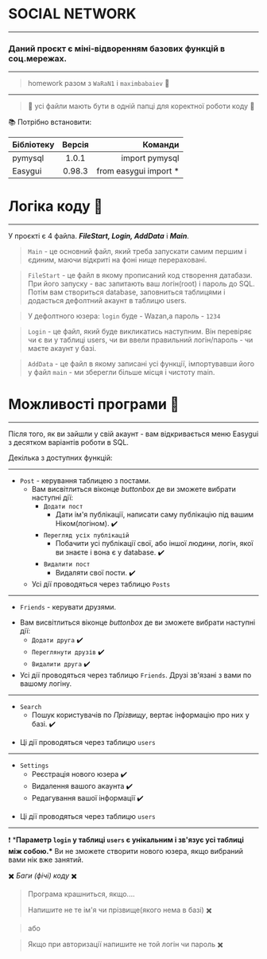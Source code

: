 # SOCIAL NETWORK
****
### Даний проєкт є міні-відворенням базових функцій в соц.мережах.
****
>homework разом з `WaRaN1` і `maximbabaiev` :busts_in_silhouette:
****
>:eyes: усі файли мають бути в одній папці для коректної роботи коду :eyes:

:books: Потрібно встановити: 

| Бібліотекy| Версія | Команди|
|----------------|:---------:|----------------:|
| pymysql| 1.0.1 | import pymysql|
| Easygui | 0.98.3 | from easygui import * |

# Логіка коду :large_blue_diamond:
****
У проєкті є 4 файлa. ___FileStart, Login, AddData___ i ___Main___.

>`Main` - це основний файл, який треба запускати самим першим і єдиним, маючи відкриті на фоні нище перераховані.

>`FileStart` - це файл в якому прописаний код створення датабази.
>При його запуску - вас запитають ваш логін(root) і пароль до SQL. Потім вам створиться database, заповниться таблицями і додасться дефолтний акаунт в таблицю users.

>У дефолтного юзера: `login` буде - Wazan,а пароль - `1234`

>`Login` - це файл, який буде викликатись наступним. Він перевіряє чи є ви у таблиці users, чи ви ввели правильний логін/пароль - чи маєте акаунт у базі. 

>`AddData` - це файл в якому записані усі функції, імпортувавши його у файл `main` - ми зберегли більше місця і чистоту main.

# Можливості програми :large_blue_diamond:
****
Після того, як ви зайшли у свій акаунт - вам відкривається меню Easygui з десятком варіантів роботи в SQL.

Декілька з доступних функцій:
****
+ `Post` - керування таблицею з постами.
    - Вам висвітлиться віконце _buttonbox_ де ви зможете вибрати наступні дії:
        - `Додати пост`
            - Дати ім'я публікації, написати саму публікацію під вашим Ніком(логіном).  :heavy_check_mark: 
        - `Перегляд усіх публікацій`
            - Побачити усі публікації свої, або іншої людини, логін, якої ви знаєте і вона є у database. :heavy_check_mark: 
        - `Видалити пост`
            - Видаляти свої пости.  :heavy_check_mark: 
     - Усі дії проводяться через таблицю `Posts`
****
+ `Friends` - керувати друзями.
- Вам висвітлиться віконце _buttonbox_ де ви зможете вибрати наступні дії:
  - `Додати друга`  :heavy_check_mark: 
  - `Переглянути друзів`  :heavy_check_mark: 
  - `Видалити друга`  :heavy_check_mark: 
- Усі дії проводяться через таблицю `Friends`. Друзі зв'язані з вами по вашому логіну.
****
+ `Search`
  - Пошук користувачів по _Прізвищу_, вертає інформацію про них у базі.  :heavy_check_mark: 
 - Ці дії проводяться через таблицю `users`
****
+ `Settings`
  -  Реєстрація нового юзера :heavy_check_mark: 
  -  Видалення вашого акаунта  :heavy_check_mark: 
  -  Редагування вашої інформації  :heavy_check_mark: 
- Ці дії проводяться через таблицю `users`
****

:exclamation: ***Параметр `login` у таблиці `users` є унікальним і зв'язує усі таблиці між собою.\***
Ви не зможете створити нового юзера, якщо вибраний вами нік вже занятий. 

 :heavy_multiplication_x: _Баги (фічі) коду_ :heavy_multiplication_x: 
>Програма крашниться, якщо....
>
>Напишите не те ім'я чи прізвище(якого нема в базі) :heavy_multiplication_x: 

>або

>Якщо при авторизації напишите не той логін чи пароль :heavy_multiplication_x:

